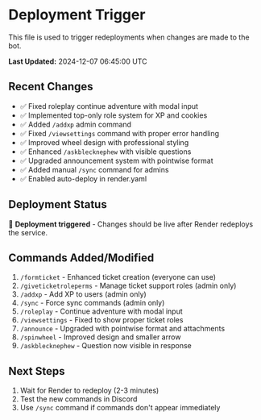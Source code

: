 # Deployment Trigger

This file is used to trigger redeployments when changes are made to the bot.

**Last Updated:** 2024-12-07 06:45:00 UTC

## Recent Changes
- ✅ Fixed roleplay continue adventure with modal input
- ✅ Implemented top-only role system for XP and cookies
- ✅ Added `/addxp` admin command
- ✅ Fixed `/viewsettings` command with proper error handling
- ✅ Improved wheel design with professional styling
- ✅ Enhanced `/askblecknephew` with visible questions
- ✅ Upgraded announcement system with pointwise format
- ✅ Added manual `/sync` command for admins
- ✅ Enabled auto-deploy in render.yaml

## Deployment Status
🔄 **Deployment triggered** - Changes should be live after Render redeploys the service.

## Commands Added/Modified
1. `/formticket` - Enhanced ticket creation (everyone can use)
2. `/giveticketroleperms` - Manage ticket support roles (admin only)
3. `/addxp` - Add XP to users (admin only) 
4. `/sync` - Force sync commands (admin only)
5. `/roleplay` - Continue adventure with modal input
6. `/viewsettings` - Fixed to show proper ticket roles
7. `/announce` - Upgraded with pointwise format and attachments
8. `/spinwheel` - Improved design and smaller arrow
9. `/askblecknephew` - Question now visible in response

## Next Steps
1. Wait for Render to redeploy (2-3 minutes)
2. Test the new commands in Discord
3. Use `/sync` command if commands don't appear immediately